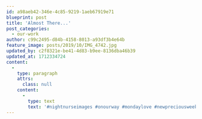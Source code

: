 ```yaml
---
id: a98aeb42-346e-4c85-9219-1aeb67919e71
blueprint: post
title: 'Almost There...'
post_categories:
  - our-work
author: c99c2495-d84b-4158-8013-a93df3b4e64b
feature_image: posts/2019/10/IMG_4742.jpg
updated_by: c2f8321e-be41-4d83-b9ee-8136dba46b39
updated_at: 1712334724
content:
  -
    type: paragraph
    attrs:
      class: null
    content:
      -
        type: text
        text: '#nightnurseimages #onourway #mondaylove #newpreciousweek'
---
```

